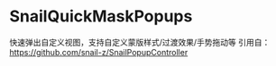 # SnailQuickMaskPopups
快速弹出自定义视图，支持自定义蒙版样式/过渡效果/手势拖动等
引用自：https://github.com/snail-z/SnailPopupController
